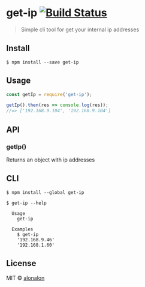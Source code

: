 # get-ip [![Build Status](https://travis-ci.org/alonalon/get-ip.svg?branch=master)](https://travis-ci.org/alonalon/get-ip)

> Simple cli tool for get your internal ip addresses


## Install

```
$ npm install --save get-ip
```


## Usage

```js
const getIp = require('get-ip');

getIp().then(res => console.log(res));
//=> ['192.168.9.104', '192.168.9.104']
```

## API

### getIp()
Returns an object with ip addresses

## CLI

```
$ npm install --global get-ip
```

```
$ get-ip --help

  Usage
    get-ip

  Examples
    $ get-ip
    '192.168.9.46'
    '192.168.1.60'
```


## License

MIT © [alonalon](https://github.com/alonalon)
